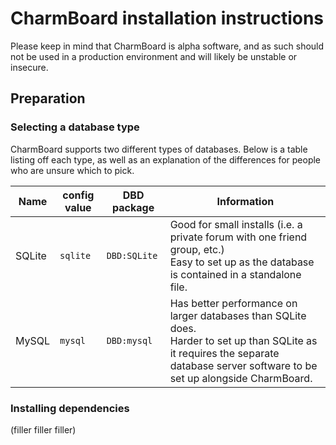 # CharmBoard installation instructions

Please keep in mind that CharmBoard is alpha software, and as such should not be used in a production environment and will likely be unstable or insecure.

## Preparation

### Selecting a database type

CharmBoard supports two different types of databases. Below is a table listing off each type, as well as an explanation of the differences for people who are unsure which to pick.

| Name | config value | DBD package | Information |
|-|-|-|-|
| SQLite | `sqlite` | `DBD:SQLite` | Good for small installs (i.e. a private forum with one friend group, etc.)<br />Easy to set up as the database is contained in a standalone file. |
| MySQL | `mysql` | `DBD:mysql` | Has better performance on larger databases than SQLite does.<br />Harder to set up than SQLite as it requires the separate database server software to be set up alongside CharmBoard. |

### Installing dependencies

(filler filler filler)
